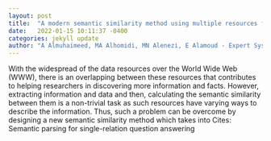 ```yaml
---
layout: post
title:  "A modern semantic similarity method using multiple resources for enhancing influenza detection"
date:   2022-01-15 10:11:37 -0400
categories: jekyll update
author: "A Almuhaimeed, MA Alhomidi, MN Alenezi, E Alamoud - Expert Systems with , 2022"
---
```

With the widespread of the data resources over the World Wide Web (WWW), there is an overlapping between these resources that contributes to helping researchers in discovering more information and facts. However, extracting information and data and then, calculating the semantic similarity between them is a non-trivial task as such resources have varying ways to describe the information. Thus, such a problem can be overcome by designing a new semantic similarity method which takes into Cites: Semantic parsing for single-relation question answering